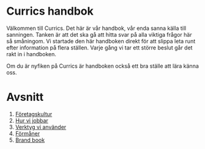 # Currics handbok

Välkommen till Currics. Det här är vår handbok, vår enda sanna källa till sanningen. Tanken är att det ska gå att hitta svar på alla viktiga frågor här så småningom. Vi startade den här handboken direkt för att slippa leta runt efter information på flera ställen. Varje gång vi tar ett större beslut går det rakt in i handboken. 

Om du är nyfiken på Currics är handboken också ett bra ställe att lära känna oss.

# Avsnitt

1. [Företagskultur](/avsnitt/kultur.md)
1. [Hur vi jobbar](/avsnitt/jobb.md)
1. [Verktyg vi använder](/avsnitt/tools.md)
1. [Förmåner](/avsnitt/formaner.md)
1. [Brand book](/avsnitt/brand.md)
